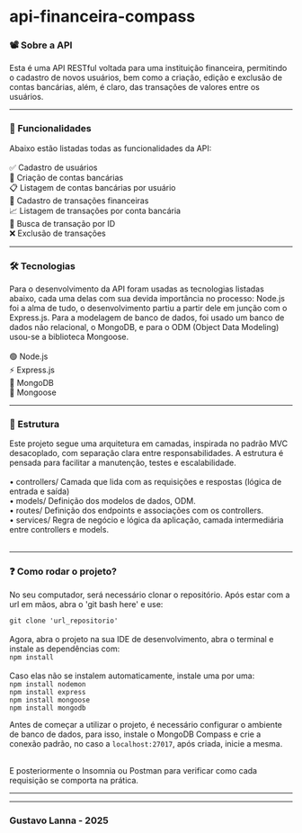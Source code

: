 # api-financeira-compass
<h3> 📽️ Sobre a API</h3>
Esta é uma API RESTful voltada para uma instituição financeira, permitindo o cadastro de novos usuários, bem como a criação, edição e exclusão de contas bancárias, além, é claro, das transações de valores entre os usuários.
<hr>

<h3>📌 Funcionalidades </h3>
Abaixo estão listadas todas as funcionalidades da API: <br><br>
✅ Cadastro de usuários <br>
🏦 Criação de contas bancárias <br>
📋 Listagem de contas bancárias por usuário <br>
💸 Cadastro de transações financeiras <br>
📈 Listagem de transações por conta bancária <br>
🔎 Busca de transação por ID <br>
❌ Exclusão de transações <br>

<hr>
<h3>🛠️ Tecnologias</h3>
Para o desenvolvimento da API foram usadas as tecnologias listadas abaixo, cada uma delas com sua devida importância no processo: Node.js foi a alma de tudo, o desenvolvimento partiu a partir dele em junção com o Express.js. Para a modelagem de banco de dados, foi usado um banco de dados não relacional, o MongoDB, e para o ODM (Object Data Modeling) usou-se a biblioteca Mongoose.<br><br>
🟢 Node.js  <br>
⚡ Express.js <br>
🍃 MongoDB  <br>
🧬 Mongoose   <br>

<hr>
<h3>🧱 Estrutura </h3>
Este projeto segue uma arquitetura em camadas, inspirada no padrão MVC desacoplado, com separação clara entre responsabilidades. A estrutura é pensada para facilitar a manutenção, testes e escalabilidade. <br><br>
• controllers/ Camada que lida com as requisições e respostas (lógica de entrada e saída) <br>
• models/ Definição dos modelos de dados, ODM. <br>
• routes/ Definição dos endpoints e associações com os controllers. <br>
• services/ Regra de negócio e lógica da aplicação, camada intermediária entre controllers e models. <br><br>

<hr>
<h3>❓ Como rodar o projeto?</h3>
No seu computador, será necessário clonar o repositório. Após estar com a url em mãos, abra o 'git bash here' e use: <br>

`git clone 'url_repositorio'`
<br><br>
Agora, abra o projeto na sua IDE de desenvolvimento, abra o terminal e instale as dependências com: <br>
`npm install` <br><br>
Caso elas não se instalem automaticamente, instale uma por uma: <br>
`npm install nodemon` <br>
`npm install express` <br>
`npm install mongoose` <br>
`npm install mongodb` <br>

Antes de começar a utilizar o projeto, é necessário configurar o ambiente de banco de dados, para isso, instale o MongoDB Compass e crie a conexão padrão, no caso a `localhost:27017`, após criada, inicie a mesma. <br><br>

E posteriormente o Insomnia ou Postman para verificar como cada requisição se comporta na prática.
<hr>

<hr>
<h3>Gustavo Lanna - 2025</h3>
